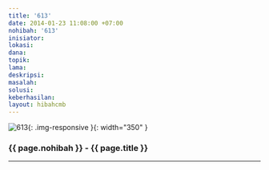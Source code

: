 ```yaml
---
title: '613'
date: 2014-01-23 11:08:00 +07:00
nohibah: '613'
inisiator: 
lokasi: 
dana: 
topik: 
lama: 
deskripsi: 
masalah: 
solusi: 
keberhasilan: 
layout: hibahcmb
---
```


![613](/static/img/hibahcmb/613.png){: .img-responsive }{: width="350" }

### {{ page.nohibah }} - {{ page.title }}

---
